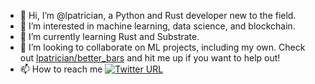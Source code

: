 - 👋 Hi, I’m @lpatrician, a Python and Rust developer new to the field.
- 👀 I’m interested in machine learning, data science, and blockchain.
- 🌱 I’m currently learning Rust and Substrate.
- 💞️ I’m looking to collaborate on ML projects, including my own. Check out [lpatrician/better_bars](https://github.com/lpatrician/better_bars) and hit me up if you want to help out!
- 📫 How to reach me [![Twitter URL](https://img.shields.io/twitter/url/https/twitter.com/LeoPatrician.svg?style=social&label=Follow%20%40LeoPatrician)](https://twitter.com/leopatrician)


<!---
lpatrician/lpatrician is a ✨ special ✨ repository because its `README.md` (this file) appears on your GitHub profile.
You can click the Preview link to take a look at your changes.
--->
